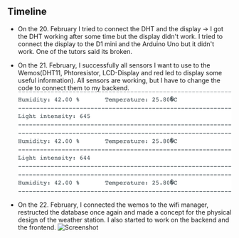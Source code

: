 ## Timeline
- On the 20. February I tried to connect the DHT and the display -> I got the DHT working after some time but the display didn't work. I tried to connect the display to the D1 mini and the Arduino Uno but it didn't work. One of the tutors said its broken.
  
- On the 21. February, I successfully all sensors I want to use to the Wemos(DHT11, Phtoresistor, LCD-Display and red led to display some useful information). All sensors are working, but I have to change the code to connect them to my backend.
![Screenshot](docs/../images/input.png)

- On the 22. February, I connected the wemos to the wifi manager, restructed the database once again and made a concept for the physical design of the weather station. I also started to work on the backend and the frontend.
![Screenshot](docs/../images/%20pd-draft.png)


